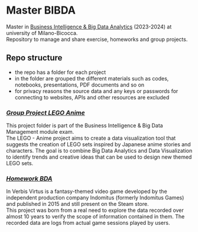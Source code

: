 # Master BIBDA
Master in [Business Intelligence &amp; Big Data Analytics](https://academy.unimib.it/business-intelligence-e-big-data-analytics) (2023-2024) at university of Milano-Bicocca.  
Repository to manage and share exercise, homeworks and group projects.

## Repo structure
- the repo has a folder for each project  
- in the folder are grouped the different materials such as codes, notebooks, presentations, PDF documents and so on  
- for privacy reasons the source data and any keys or passwords for connecting to websites, APIs and other resources are excluded

### [***Group Project LEGO Anime***](./Group_Project_LEGO_Anime)
This project folder is part of the Business Intelligence & Big Data Management module exam.  
The LEGO - Anime project aims to create a data visualization tool that suggests the creation of LEGO sets inspired by Japanese anime stories and characters. The goal is to combine Big Data Analytics and Data Visualization to identify trends and creative ideas that can be used to design new themed LEGO sets.  

### [***Homework BDA***](./Homework_BDA)
In Verbis Virtus is a fantasy-themed video game developed by the independent production company Indomitus (formerly Indomitus Games) and published in 2015 and still present on the Steam store.  
This project was born from a real need to explore the data recorded over almost 10 years to verify the scope of information contained in them. The recorded data are logs from actual game sessions played by users. 
